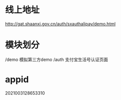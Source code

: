 # 线上地址
http://gat.shaanxi.gov.cn/auth/sxauthalipay/demo.html

# 模块划分
/demo 模拟第三方demo
/auth 支付宝生活号认证页面

# appid
2021003128653310